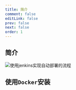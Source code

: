 ```yaml
---
title: 简介
comment: false
editLink: false
prev: false
next: false
order: 1
---
```


## 简介

![使用jenkins实现自动部署的流程](https://cdn.jsdelivr.net/gh/hhypygy/picx-images-hosting@master/使用jenkins实现自动部署的流程.45fsn0j5z.svg)

## 使用`Docker`安装

<CommandBuilder :editors='[
{
"label": "容器名称",
"placeholder": "docker容器的名称",
"field": "containerName",
"type": "text",
"defaultValue": "jenkins"
},
{
"label": "本地端口",
"placeholder": "映射到jenkins容器的8080端口",
"field": "localPort",
"type": "number",
"defaultValue": 8080
},
{
"label": "本地数据目录",
"placeholder": "将数据目录放在主机上以便迁移",
"field": "dataDir",
"type": "text"
},
{
"label": "镜像名称",
"placeholder": "jenkins镜像的名称",
"field": "imageName",
"type": "text",
"defaultValue": "jenkins/jenkins"
},
{
"label": "版本",
"placeholder": "jenkins镜像的版本",
"field": "version",
"type": "select",
"options": [ "lts-jdk17", "latest" ],
"defaultValue": "lts-jdk17"
}
]' cmdTemplate="docker run -d --name {containerName} -p {localPort}:8080 -p 50000:50000 -v {dataDir}:/var/jenkins_home {imageName}:{version}" />
